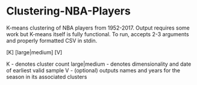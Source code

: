 # Clustering-NBA-Players
K-means clustering of NBA players from 1952-2017.
Output requires some work but K-means itself is fully functional.
To run, accepts 2-3 arguments and properly formatted CSV in stdin.


[K] [large|medium] [V]
  
  
K - denotes cluster count
large|medium - denotes dimensionality and date of earliest valid sample
V - (optional) outputs names and years for the season in its associated clusters
